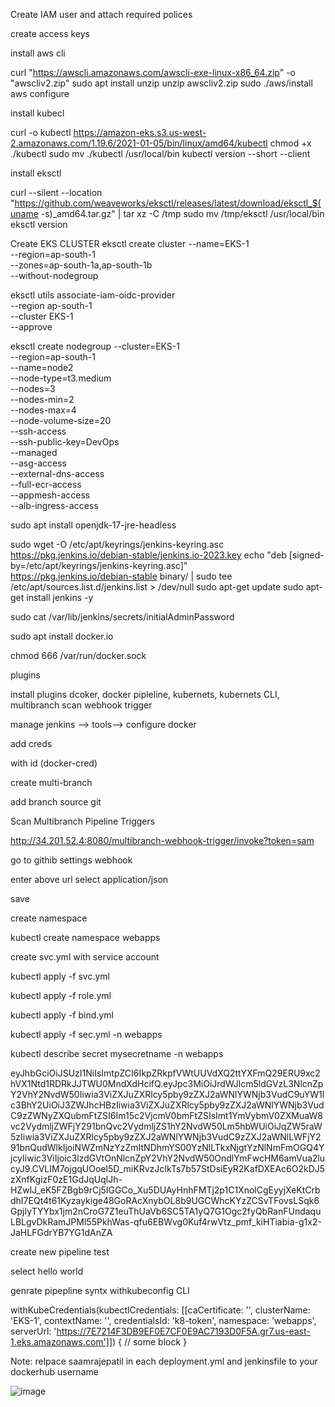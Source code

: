 Create IAM user and attach required polices 

create access keys

install aws cli 

curl "https://awscli.amazonaws.com/awscli-exe-linux-x86_64.zip" -o "awscliv2.zip"
sudo apt install unzip
unzip awscliv2.zip
sudo ./aws/install
aws configure

install kubecl

curl -o kubectl https://amazon-eks.s3.us-west-2.amazonaws.com/1.19.6/2021-01-05/bin/linux/amd64/kubectl
chmod +x ./kubectl
sudo mv ./kubectl /usr/local/bin
kubectl version --short --client


install eksctl


curl --silent --location "https://github.com/weaveworks/eksctl/releases/latest/download/eksctl_$(uname -s)_amd64.tar.gz" | tar xz -C /tmp
sudo mv /tmp/eksctl /usr/local/bin
eksctl version


Create EKS CLUSTER
eksctl create cluster --name=EKS-1 \
                      --region=ap-south-1 \
                      --zones=ap-south-1a,ap-south-1b \
                      --without-nodegroup

eksctl utils associate-iam-oidc-provider \
    --region ap-south-1 \
    --cluster EKS-1 \
    --approve

eksctl create nodegroup --cluster=EKS-1 \
                       --region=ap-south-1 \
                       --name=node2 \
                       --node-type=t3.medium \
                       --nodes=3 \
                       --nodes-min=2 \
                       --nodes-max=4 \
                       --node-volume-size=20 \
                       --ssh-access \
                       --ssh-public-key=DevOps \
                       --managed \
                       --asg-access \
                       --external-dns-access \
                       --full-ecr-access \
                       --appmesh-access \
                       --alb-ingress-access

sudo apt install openjdk-17-jre-headless




sudo wget -O /etc/apt/keyrings/jenkins-keyring.asc \
  https://pkg.jenkins.io/debian-stable/jenkins.io-2023.key
echo "deb [signed-by=/etc/apt/keyrings/jenkins-keyring.asc]" \
  https://pkg.jenkins.io/debian-stable binary/ | sudo tee \
  /etc/apt/sources.list.d/jenkins.list > /dev/null
sudo apt-get update
sudo apt-get install jenkins -y


sudo cat /var/lib/jenkins/secrets/initialAdminPassword

sudo apt  install docker.io

chmod 666 /var/run/docker.sock

plugins

install plugins dcoker, docker pipleline, kubernets, kubernets CLI, multibranch scan webhook trigger

manage jenkins --> tools-->
configure docker

add creds

with id (docker-cred)

create multi-branch

add branch source git

Scan Multibranch Pipeline Triggers

http://34.201.52.4:8080/multibranch-webhook-trigger/invoke?token=sam

go to githib settings webhook 

enter above url 
select application/json

save


create namespace

kubectl create namespace webapps

create svc.yml with service account

kubectl apply -f svc.yml

kubectl apply -f role.yml

kubectl apply -f bind.yml

kubectl apply -f sec.yml -n webapps

kubectl describe secret mysecretname -n webapps

eyJhbGciOiJSUzI1NiIsImtpZCI6IkpZRkpfVWtUUVdXQ2ttYXFmQ29ERU9xc2hVX1Ntd1RDRkJJTWU0MndXdHcifQ.eyJpc3MiOiJrdWJlcm5ldGVzL3NlcnZpY2VhY2NvdW50Iiwia3ViZXJuZXRlcy5pby9zZXJ2aWNlYWNjb3VudC9uYW1lc3BhY2UiOiJ3ZWJhcHBzIiwia3ViZXJuZXRlcy5pby9zZXJ2aWNlYWNjb3VudC9zZWNyZXQubmFtZSI6Im15c2VjcmV0bmFtZSIsImt1YmVybmV0ZXMuaW8vc2VydmljZWFjY291bnQvc2VydmljZS1hY2NvdW50Lm5hbWUiOiJqZW5raW5zIiwia3ViZXJuZXRlcy5pby9zZXJ2aWNlYWNjb3VudC9zZXJ2aWNlLWFjY291bnQudWlkIjoiNWZmNzYzZmItNDhmYS00YzNlLTkxNjgtYzNlNmFmOGQ4YjcyIiwic3ViIjoic3lzdGVtOnNlcnZpY2VhY2NvdW50OndlYmFwcHM6amVua2lucyJ9.CVLIM7ojgqUOoel5D_miKRvzJcIkTs7b57StDsiEyR2KafDXEAc6O2kDJ5zXnfKgizF0zE1GdJqUqlJh-HZwlJ_eK5FZBgb9rCj5IGGCo_Xu5DUAyHnhFMTj2p1C1XnolCgEyyjXeKtCrbdhI7EQt4t61Kyzaykige48GoRAcXnybOL8b9UGCWhcKYzZCSvTFovsLSqk6GpjIyTYYbx1jm2nCroG7Z1euThUaVb6SC5TA1yQ7G1Ogc2fyQbRanFUndaquLBLgvDkRamJPMl55PkhWas-qfu6EBWvg0Kuf4rwVtz_pmf_kiHTiabia-g1x2-JaHLFGdrYB7YG1dAnZA

create new pipeline test

select hello world

genrate pipepline syntx withkubeconfig CLI

withKubeCredentials(kubectlCredentials: [[caCertificate: '', clusterName: 'EKS-1', contextName: '', credentialsId: 'k8-token', namespace: 'webapps', serverUrl: 'https://7E7214F3DB9EF0E7CF0E9AC7193D0F5A.gr7.us-east-1.eks.amazonaws.com']]) {
    // some block
}




Note: relpace saamrajepatil in each deployment.yml and jenkinsfile to your dockerhub username

![image](https://github.com/user-attachments/assets/dddf613e-749b-4e8a-84af-9e0c30eb1e4b)





